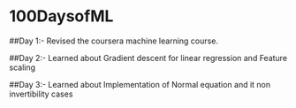 # 100DaysofML

##Day 1:- Revised the coursera machine learning course.

##Day 2:- Learned about Gradient descent for linear regression and Feature scaling

##Day 3:- Learned about Implementation of Normal equation and it non invertibility cases

